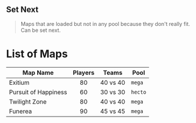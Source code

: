 Set Next
-------

> Maps that are loaded but not in any pool because they don't really fit. Can be set next.

# List of Maps

| Map Name              | Players   | Teams     | Pool      |
| --------------------- |:---------:|:---------:| --------- |
| Exitium               | 80        | 40 vs 40  | `mega`    |
| Pursuit of Happiness  | 60        | 30 vs 30  | `hecto`   |
| Twilight Zone         | 80        | 40 vs 40  | `mega`    |
| Funerea               | 90        | 45 vs 45  | `mega`    |
